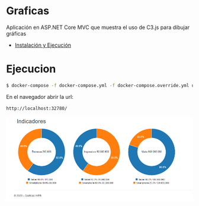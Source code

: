 # Graficas
Aplicación en ASP.NET Core MVC que muestra el uso de C3.js para dibujar gráficas

- [Instalación y Ejecución](#Ejecucion)

# Ejecucion

```bash
$ docker-compose -f docker-compose.yml -f docker-compose.override.yml up --force-recreate
```
En el navegador abrir la url:
```bash
http://localhost:32780/
```

![alt text](https://github.com/jealuna/Graficas/blob/master/Graficas.WEB/wwwroot/images/CapturaGraficas.png)
